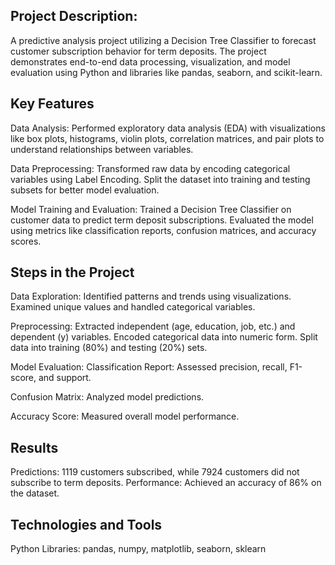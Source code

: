 Project Description:
------------------------
A predictive analysis project utilizing a Decision Tree Classifier to forecast customer subscription behavior for term deposits. The project demonstrates end-to-end data processing, visualization, and model evaluation using Python and libraries like pandas, seaborn, and scikit-learn.

Key Features
---------------
Data Analysis:
Performed exploratory data analysis (EDA) with visualizations like box plots, histograms, violin plots, correlation matrices, and pair plots to understand relationships between variables.

Data Preprocessing:
Transformed raw data by encoding categorical variables using Label Encoding.
Split the dataset into training and testing subsets for better model evaluation.

Model Training and Evaluation:
Trained a Decision Tree Classifier on customer data to predict term deposit subscriptions.
Evaluated the model using metrics like classification reports, confusion matrices, and accuracy scores.

Steps in the Project
-------------------------------
Data Exploration:
Identified patterns and trends using visualizations.
Examined unique values and handled categorical variables.

Preprocessing:
Extracted independent (age, education, job, etc.) and dependent (y) variables.
Encoded categorical data into numeric form.
Split data into training (80%) and testing (20%) sets.

Model Evaluation:
Classification Report: Assessed precision, recall, F1-score, and support.

Confusion Matrix: Analyzed model predictions.

Accuracy Score: Measured overall model performance.

Results
---------------------------
Predictions:
1119 customers subscribed, while 7924 customers did not subscribe to term deposits.
Performance: Achieved an accuracy of 86% on the dataset.

Technologies and Tools
----------------------------------
Python
Libraries: pandas, numpy, matplotlib, seaborn, sklearn

